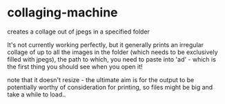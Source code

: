 # collaging-machine
creates a collage out of jpegs in a specified folder 

It's not currently working perfectly, but it generally prints an irregular collage of up to all the images in the folder (which needs to be exclusively filled with jpegs), the path to which, you need to paste into 'ad' - which is the first thing you should see when you open it!

note that it doesn't resize - the ultimate aim is for the output to be potentially worthy of consideration for printing, so files might be big and take a while to load..
